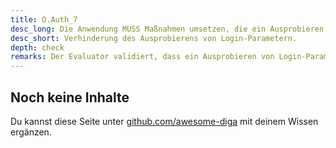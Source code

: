```yaml
---
title: O.Auth_7
desc_long: Die Anwendung MUSS Maßnahmen umsetzen, die ein Ausprobieren von Login-Parametern (z. B. Passwörter) erschweren.
desc_short: Verhinderung des Ausprobierens von Login-Parametern.     
depth: check
remarks: Der Evaluator validiert, dass ein Ausprobieren von Login-Parametern verhindert wird. Dies kann beispielsweise durch Verzögerung nachfolgender Login-Versuche oder den Einsatz von sogenannten Captchas erreicht werden.
---
```


## Noch keine Inhalte

Du kannst diese Seite unter [github.com/awesome-diga](https://github.com/awesome-diga/tr-faq) mit deinem Wissen ergänzen.
